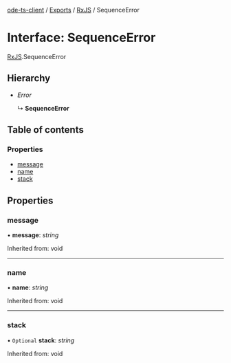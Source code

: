 [ode-ts-client](../README.md) / [Exports](../modules.md) / [RxJS](../modules/rxjs.md) / SequenceError

# Interface: SequenceError

[RxJS](../modules/rxjs.md).SequenceError

## Hierarchy

* *Error*

  ↳ **SequenceError**

## Table of contents

### Properties

- [message](rxjs.sequenceerror.md#message)
- [name](rxjs.sequenceerror.md#name)
- [stack](rxjs.sequenceerror.md#stack)

## Properties

### message

• **message**: *string*

Inherited from: void

___

### name

• **name**: *string*

Inherited from: void

___

### stack

• `Optional` **stack**: *string*

Inherited from: void
